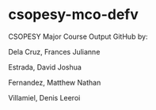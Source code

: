 # csopesy-mco-defv

CSOPESY Major Course Output GitHub by:

Dela Cruz, Frances Julianne

Estrada, David Joshua

Fernandez, Matthew Nathan

Villamiel, Denis Leeroi
